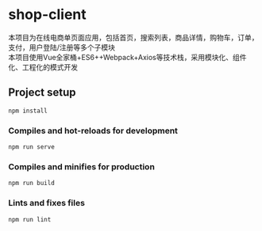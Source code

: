# shop-client
本项目为在线电商单页面应用，包括首页，搜索列表，商品详情，购物车，订单，支付，用户登陆/注册等多个子模块  
本项目使用Vue全家桶+ES6++Webpack+Axios等技术栈，采用模块化、组件化、工程化的模式开发
## Project setup
```
npm install
```

### Compiles and hot-reloads for development
```
npm run serve
```

### Compiles and minifies for production
```
npm run build
```

### Lints and fixes files
```
npm run lint
```


